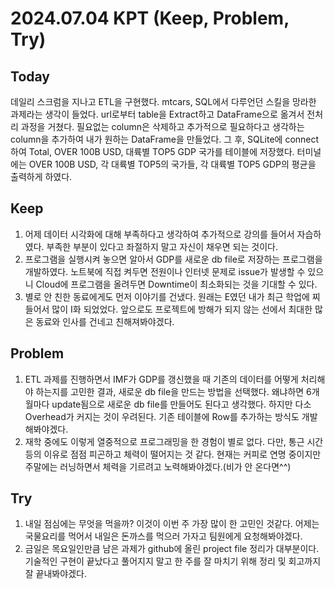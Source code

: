 2024.07.04     KPT (Keep, Problem, Try)
========================================

Today
-----
데일리 스크럼을 지나고 ETL을 구현했다. mtcars, SQL에서 다루언던 스킬을 망라한 과제라는 생각이 들었다. url로부터 table을 Extract하고 DataFrame으로 옮겨서 전처리 과정을 거쳤다. 필요없는 column은 삭제하고 추가적으로 필요하다고 생각하는 column을 추가하여 내가 원하는 DataFrame을 만들었다. 그 후, SQLite에 connect하여 Total, OVER 100B USD, 대륙별 TOP5 GDP 국가를 테이블에 저장했다. 터미널에는 OVER 100B USD, 각 대륙별 TOP5의 국가들, 각 대륙별 TOP5 GDP의 평균을 출력하게 하였다.

Keep
----
1. 어제 데이터 시각화에 대해 부족하다고 생각하여 추가적으로 강의를 들어서 자습하였다. 부족한 부분이 있다고 좌절하지 말고 자신이 채우면 되는 것이다.
2. 프로그램을 실행시켜 놓으면 알아서 GDP를 새로운 db file로 저장하는 프로그램을 개발하였다. 노트북에 직접 켜두면 전원이나 인터넷 문제로 issue가 발생할 수 있으니 Cloud에 프로그램을 올려두면 Downtime이 최소화되는 것을 기대할 수 있다.
3. 별로 안 친한 동료에게도 먼저 이야기를 건냈다. 원래는 E였던 내가 최근 학업에 찌들어서 많이 I화 되었었다. 앞으로도 프로젝트에 방해가 되지 않는 선에서 최대한 많은 동료와 인사를 건네고 친해져봐야겠다.

Problem
-------
1. ETL 과제를 진행하면서 IMF가 GDP를 갱신했을 때 기존의 데이터를 어떻게 처리해야 하는지를 고민한 결과, 새로운 db file을 만드는 방법을 선택했다. 왜냐하면 6개월마다 update됨으로 새로운 db file를 만들어도 된다고 생각했다. 하지만 다소 Overhead가 커지는 것이 우려된다. 기존 테이블에 Row를 추가하는 방식도 개발해봐야겠다.
2. 재학 중에도 이렇게 열중적으로 프로그래밍을 한 경험이 별로 없다. 다만, 통근 시간 등의 이유로 점점 피곤하고 체력이 떨어지는 것 같다. 현재는 커피로 연명 중이지만 주말에는 러닝하면서 체력을 기르려고 노력해봐야겠다.(비가 안 온다면^^)


Try
---
1. 내일 점심에는 무엇을 먹을까? 이것이 이번 주 가장 많이 한 고민인 것같다. 어제는 국물요리를 먹어서 내일은 돈까스를 먹으러 가자고 팀원에게 요청해봐야겠다.
2. 금일은 목요일인만큼 남은 과제가 github에 올린 project file 정리가 대부분이다. 기술적인 구현이 끝났다고 풀어지지 말고 한 주를 잘 마치기 위해 정리 및 회고까지 잘 끝내봐야겠다.